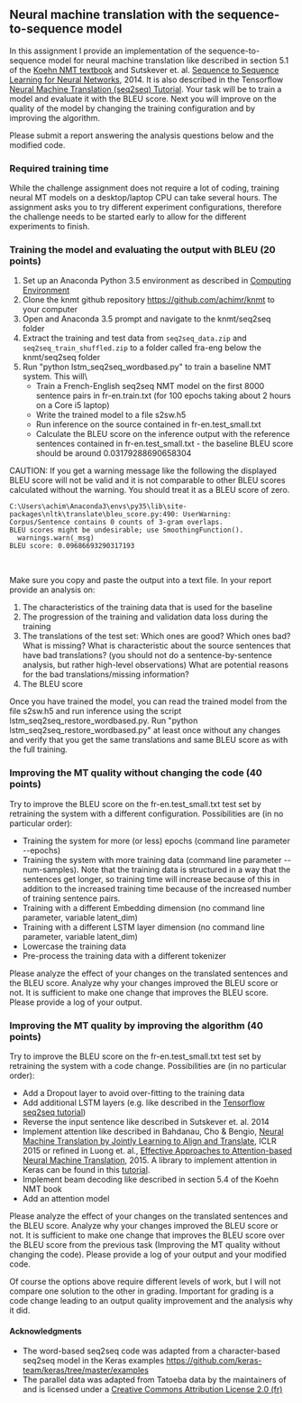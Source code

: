 Neural machine translation with the sequence-to-sequence model
--------------------------------------------------------------

In this assignment I provide an implementation of the
sequence-to-sequence model for neural machine translation like described
in section 5.1 of the [Koehn NMT
textbook](http://mt-class.org/jhu/assets/nmt-book.pdf) and Sutskever et.
al. [Sequence to Sequence Learning for Neural
Networks](https://arxiv.org/abs/1409.3215), 2014. It is also described
in the Tensorflow [Neural Machine Translation (seq2seq)
Tutorial](https://www.tensorflow.org/tutorials/seq2seq). Your task will
be to train a model and evaluate it with the BLEU score. Next you will
improve on the quality of the model by changing the training
configuration and by improving the algorithm.

Please submit a report answering the analysis questions below and the
modified code.

### Required training time

While the challenge assignment does not require a lot of coding, training
neural MT models on a desktop/laptop CPU can take several hours. The
assignment asks you to try different experiment configurations,
therefore the challenge needs to be started early to allow for the
different experiments to finish.

### Training the model and evaluating the output with BLEU (20 points)

1.  Set up an Anaconda Python 3.5 environment as described
    in [Computing
    Environment](../install.md)
2.  Clone the knmt github repository <https://github.com/achimr/knmt> to
    your computer 
3.  Open and Anaconda 3.5 prompt and navigate to the knmt/seq2seq folder
4.  Extract the training and test data from `seq2seq_data.zip` and `seq2seq_train_shuffled.zip` to a folder called fra-eng below the knmt/seq2seq folder
5.  Run \"python lstm\_seq2seq\_wordbased.py\" to train a baseline NMT
    system. This will\
    -   Train a French-English seq2seq NMT model on the first 8000
        sentence pairs in fr-en.train.txt (for 100 epochs taking about 2
        hours on a Core i5 laptop)
    -   Write the trained model to a file s2sw.h5
    -   Run inference on the source contained in fr-en.test\_small.txt
    -   Calculate the BLEU score on the inference output with the
        reference sentences contained in fr-en.test\_small.txt - the
        baseline BLEU score should be around 0.03179288690658304

CAUTION: If you get a warning message like the following the displayed
BLEU score will not be valid and it is not comparable to other BLEU
scores calculated without the warning. You should treat it as a BLEU
score of zero.

    C:\Users\achim\Anaconda3\envs\py35\lib\site-packages\nltk\translate\bleu_score.py:490: UserWarning:
    Corpus/Sentence contains 0 counts of 3-gram overlaps.
    BLEU scores might be undesirable; use SmoothingFunction().
      warnings.warn(_msg)
    BLEU score: 0.09686693290317193

 

Make sure you copy and paste the output into a text file. In your report
provide an analysis on:

1.  The characteristics of the training data that is used for the
    baseline
2.  The progression of the training and validation data loss during the
    training
3.  The translations of the test set: Which ones are good? Which ones
    bad? What is missing? What is characteristic about the source
    sentences that have bad translations? (you should not do a
    sentence-by-sentence analysis, but rather high-level observations)
    What are potential reasons for the bad translations/missing
    information?
4.  The BLEU score

Once you have trained the model, you can read the trained model from the
file s2sw.h5 and run inference using the script
lstm\_seq2seq\_restore\_wordbased.py. Run \"python
lstm\_seq2seq\_restore\_wordbased.py\" at least once without any changes
and verify that you get the same translations and same BLEU score as
with the full training.

### Improving the MT quality without changing the code (40 points)

Try to improve the BLEU score on the fr-en.test\_small.txt test set by
retraining the system with a different configuration. Possibilities are
(in no particular order):

-   Training the system for more (or less) epochs (command line
    parameter \--epochs)
-   Training the system with more training data (command line parameter
    \--num-samples). Note that the training data is structured in a way
    that the sentences get longer, so training time will increase
    because of this in addition to the increased training time because
    of the increased number of training sentence pairs.
-   Training with a different Embedding dimension (no command line
    parameter, variable latent\_dim)
-   Training with a different LSTM layer dimension (no command line
    parameter, variable latent\_dim)
-   Lowercase the training data
-   Pre-process the training data with a different tokenizer

Please analyze the effect of your changes on the translated sentences
and the BLEU score. Analyze why your changes improved the BLEU score or
not. It is sufficient to make one change that improves the BLEU score.
Please provide a log of your output.

### Improving the MT quality by improving the algorithm (40 points)

Try to improve the BLEU score on the fr-en.test\_small.txt test set by
retraining the system with a code change. Possibilities are (in no
particular order):

-   Add a Dropout layer to avoid over-fitting to the training data
-   Add additional LSTM layers (e.g. like described in the [Tensorflow
    seq2seq tutorial](https://www.tensorflow.org/tutorials/seq2seq))
-   Reverse the input sentence like described in Sutskever et. al. 2014
-   Implement attention like described in Bahdanau, Cho & Bengio,
    [Neural Machine Translation by Jointly Learning to Align and
    Translate](https://arxiv.org/abs/1409.0473),
    ICLR 2015 or refined in Luong et. al., [Effective Approaches to
    Attention-based Neural Machine
    Translation](https://arxiv.org/abs/1508.04025), 2015. A library to
    implement attention in Keras can be found in this
    [tutorial](https://medium.com/datalogue/attention-in-keras-1892773a4f22).
-   Implement beam decoding like described in section 5.4 of the Koehn
    NMT book
-   Add an attention model

Please analyze the effect of your changes on the translated sentences
and the BLEU score. Analyze why your changes improved the BLEU score or
not. It is sufficient to make one change that improves the BLEU score
over the BLEU score from the previous task (Improving the MT quality
without changing the code). Please provide a log of your output and your
modified code.

Of course the options above require different levels of work, but I will
not compare one solution to the other in grading. Important for grading
is a code change leading to an output quality improvement and the
analysis why it did.

#### Acknowledgments

-   The word-based seq2seq code was adapted from a character-based
    seq2seq model in the Keras examples
    <https://github.com/keras-team/keras/tree/master/examples>
-   The parallel data was adapted from Tatoeba data by the maintainers
    of and is licensed under a [Creative Commons Attribution License 2.0
    (fr)](https://creativecommons.org/licenses/by/2.0/fr/)
